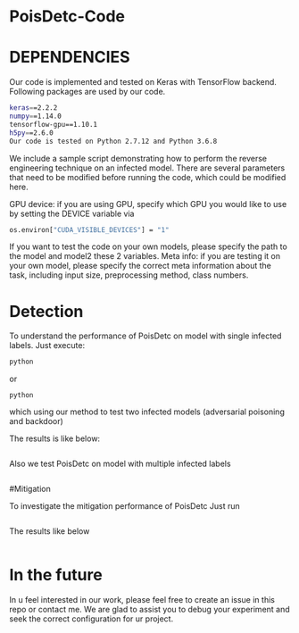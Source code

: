 # PoisDetc-Code

# DEPENDENCIES 

Our code is implemented and tested on Keras with TensorFlow backend. Following packages are used by our code.

```bash
keras==2.2.2
numpy==1.14.0
tensorflow-gpu==1.10.1
h5py==2.6.0
Our code is tested on Python 2.7.12 and Python 3.6.8
```
We include a sample script demonstrating how to perform the reverse engineering technique on an infected model. There are several parameters that need to be modified before running the code, which could be modified here.

GPU device: if you are using GPU, specify which GPU you would like to use by setting the DEVICE variable via
```bash
os.environ["CUDA_VISIBLE_DEVICES"] = "1"
```

If you want to test the code on your own models, please specify the path to the model and model2 these 2 variables.
Meta info: if you are testing it on your own model, please specify the correct meta information about the task, including input size, preprocessing method, class numbers.


# Detection 
To understand the performance of PoisDetc on model with single infected labels. Just execute:
```bash
python 
```
or 
```
python 
```
which using our method to test two infected models (adversarial poisoning and backdoor)

The results is like below:

```bash

```

Also we test PoisDetc on model with multiple infected labels
```bash
```


#Mitigation

To investigate the mitigation performance of PoisDetc
Just run

```bash

```

The results like below

```bash
```

# In the future
In u feel interested in our work, please feel free to create an issue in this repo or contact me. We are glad to assist you to debug your experiment and seek the correct configuration for ur project.


